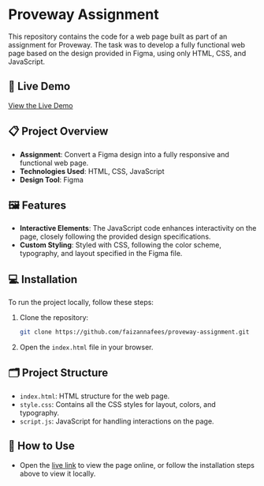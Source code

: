 
# Proveway Assignment 

This repository contains the code for a web page built as part of an assignment for Proveway. The task was to develop a fully functional web page based on the design provided in Figma, using only HTML, CSS, and JavaScript.

## 🚀 Live Demo

[View the Live Demo](https://assignment-proveway.netlify.app/)

## 📋 Project Overview

- **Assignment**: Convert a Figma design into a fully responsive and functional web page.
- **Technologies Used**: HTML, CSS, JavaScript
- **Design Tool**: Figma

## 🖼️ Features

- **Interactive Elements**: The JavaScript code enhances interactivity on the page, closely following the provided design specifications.
- **Custom Styling**: Styled with CSS, following the color scheme, typography, and layout specified in the Figma file.

## 💻 Installation

To run the project locally, follow these steps:

1. Clone the repository:
   ```bash
   git clone https://github.com/faizannafees/proveway-assignment.git
   ```
2. Open the `index.html` file in your browser.

## 🗂️ Project Structure

- `index.html`: HTML structure for the web page.
- `style.css`: Contains all the CSS styles for layout, colors, and typography.
- `script.js`: JavaScript for handling interactions on the page.

## 🔧 How to Use

- Open the [live link](https://assignment-proveway.netlify.app/) to view the page online, or follow the installation steps above to view it locally.
